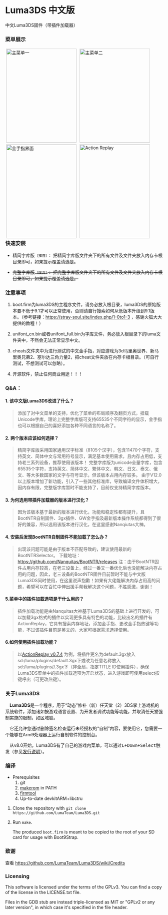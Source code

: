 # Luma3DS 中文版

中文Luma3DS固件（带插件加载器）

### 菜单展示
<div style="float:left;">
  <img style="margin:3px;" src="https://luma3ds-cn.oss-cn-hangzhou.aliyuncs.com/1.jpg" width = "225" height = "300" alt="主菜单一" align=center />
  <img style="margin:3px;" src="https://luma3ds-cn.oss-cn-hangzhou.aliyuncs.com/2.jpg" width = "225" height = "300" alt="主菜单二" align=center />
  <img style="margin:3px;" src="https://luma3ds-cn.oss-cn-hangzhou.aliyuncs.com/3.jpg" width = "225" height = "300" alt="金手指界面" align=center />
  <img style="margin:3px;" src="https://luma3ds-cn.oss-cn-hangzhou.aliyuncs.com/5.jpg" width = "225" height = "300" alt="Action Replay" align=center />
</div>

### 快速安装

- 精简字库版`（推荐）`：
    把精简字库版文件夹下的所有文件及文件夹放入内存卡根目录即可，如果提示覆盖请选是。
    
- ~~完整字库版`（废弃）`：
    把完整字库版文件夹下的所有文件及文件夹放入内存卡根目录即可，如果提示覆盖请选是。~~

### 注意事项

1. boot.firm为luma3DS的主程序文件，请务必放入根目录，luma3DS的原始版本要不低于9.1才可以正常使用，否则请自行搜索如何从低版本升级到9.1版本。（参考链接：https://stray-soul.site/index.php/1-0to1-3 ，感谢火狐大大提供的教程！）

2. unifont_cn.bin或者unifont_full.bin为字库文件，务必放入根目录下的luma文件夹中，不然会无法正常显示中文。

3. cheats文件夹中为进行测试的中文金手指，对应游戏为3d马里奥世界、新马里奥兄弟2、塞尔达三角力量2，把cheat文件夹放在内存卡根目录。（可自行测试，不想测试可以忽略）。

4. 开源软件，禁止任何商业用途！！！

### Q&A：

#### 1. 该中文版Luma3DS改进了什么？
  
> 添加了对中文菜单的支持，优化了菜单的布局顺序及翻页方式，挂载Unicode字库，理论上完整字库版可支持65535个不同字符的显示，金手指也可以根据自己的喜好添加各种不同语言的名称了。
      
#### 2. 两个版本应该如何选择？

> 精简字库版采用国家通用汉字标准（8105个汉字），包含11470个字符，支持英文、简体中文与常用符号显示，满足基本使用需求，且内存占用低，支持老三系列设备，推荐使用该版本！
> 完整字库版为unicode全量字库，包含65535个字符，支持英文、简体中文、繁体中文、韩文、日文、泰文、俄文、等大多数国家的文字与符号显示，但该版本占用内存较多。
> 由于V12.0以上版本增加了新功能，引入了一些其他标准库，导致编译文件体积增大，因内存有限，完整版字库暂时不能支持了，目前仅支持精简字库版本。

#### 3. 为何选用带插件加载器的版本进行汉化？

> 因为该版本基于最新的版本进行优化，功能和稳定性都有提升，且BootNTR自制固件、3gx插件、GW金手指及最新版本操作系统都得到了很好的兼容，所以选用该版本进行汉化，在这里感谢Nanqiutas大神。

#### 4. 安装后发现BootNTR自制固件不能加载了怎么办？

> 出现该问题可能是由于版本不匹配导致的，建议使用最新的BootNTRSelector。
> 下载地址：https://github.com/Nanquitas/BootNTR/releases
> 注：由于BootNTR固件占用内存较高，在老三设备上，经过一番又一番优化后也没能解决内存占用的问题，因此，老三设备的BootNTR固件目前暂时不能与中文版Luma3DS同时使用，在这里说声抱歉！如果有大佬能解决内存占用高的问题，希望可以在百忙中伸出援手帮我解决这个问题，不胜感激，谢谢！

#### 5.菜单中的插件加载选项是干什么用的？

> 插件加载功能是由Nanquitas大神基于Luma3DS的基础上进行开发的，可以加载3gx格式的插件以实现更多具有特色的功能，比较出名的插件有ActionReplay，它具有搜索内存地址，添加金手指、更改金手指热键等功能，不过该插件目前是英文的，大家可根据需求选择使用。

#### 6.如何使用插件加载功能？

> 以[ActionReplay v0.7.4](https://github.com/PabloMK7/CTRPluginFramework-BlankTemplate/releases/tag/v0.7.4) 为例，将插件更名为default.3gx放入sd:/luma/plugins/default.3gx下或改为任意名称放入sd:/luma/plugins/<TITLEID>/<filename>.3gx下（非全局，指定TITLE ID使用插件），确保Luma3DS菜单中的插件加载选项为开启状态，进入游戏即可使用select按键呼出（可更改热键）。

### 关于Luma3DS

&emsp;**Luma3DS**是一个程序，用于“动态”修补（新）任天堂（2）3DS掌上游戏机的系统软件，添加诸如按游戏语言设置、为开发者调试功能等功能，并取消任天堂强制实施的限制，如区域锁。

&emsp;它还允许您通过删除签名检查运行未经授权的“自制”内容，要使用它，您需要一个能够在Arm9处理器上运行自制软件的控制台。

&emsp;从v8.0开始，Luma3DS有了自己的游戏内菜单，可以通过<kbd>L+Down+Select</kbd>触发（参见[发行说明](https://github.com/LumaTeam/luma3s/releases/tag/v8.0)）。

### 编译
* Prerequisites
    1. git
    2. [makerom](https://github.com/jakcron/Project_CTR) in PATH
    3. [firmtool](https://github.com/TuxSH/firmtool)
    4. Up-to-date devkitARM+libctru
1. Clone the repository with `git clone https://github.com/LumaTeam/Luma3DS.git`
2. Run `make`.

    The produced `boot.firm` is meant to be copied to the root of your SD card for usage with Boot9Strap.

### 致谢
查看 https://github.com/LumaTeam/Luma3DS/wiki/Credits

### Licensing
This software is licensed under the terms of the GPLv3. You can find a copy of the license in the LICENSE.txt file.

Files in the GDB stub are instead triple-licensed as MIT or "GPLv2 or any later version", in which case it's specified in the file header.
